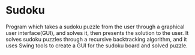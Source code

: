 # Sudoku
Program which takes a sudoku puzzle from the user through a graphical user interface(GUI), and solves it, then presents the solution to the user. It solves sudoku puzzles through a recursive backtracking algorithm, and it uses Swing tools to create a GUI for the sudoku board and solved puzzle.
